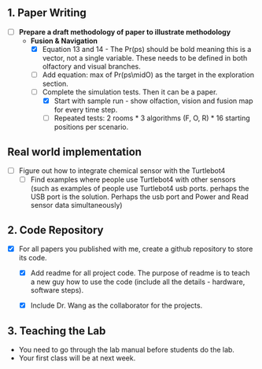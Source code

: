 ## 1. Paper Writing
* [ ] **Prepare a draft methodology of paper to illustrate methodology**
    * **Fusion & Navigation**
        * [x] Equation 13 and 14 - The Pr(ps) should be bold meaning this is a vector, not a single variable. These needs to be defined in both olfactory and visual branches.
        * [ ] Add equation: max of Pr(ps\midO) as the target in the exploration section.
        * [ ] Complete the simulation tests. Then it can be a paper.
          * [x] Start with sample run - show olfaction, vision and fusion map for every time step.
          * [ ] Repeated tests: 2 rooms * 3 algorithms (F, O, R) * 16 starting positions per scenario.
## Real world implementation
* [ ] Figure out how to integrate chemical sensor with the Turtlebot4  
  * [ ] Find examples where people use Turtlebot4 with other sensors (such as examples of people use Turtlebot4 usb ports. perhaps the USB port is the solution. Perhaps the usb port and Power and Read sensor data simultaneously)

## 2. Code Repository
* [x] For all papers you published with me, create a github repository to store its code.
  * [x] Add readme for all project code. The purpose of readme is to teach a new guy how to use the code (include all the details - hardware, software steps).
  * [x] Include Dr. Wang as the collaborator for the projects.


## 3. Teaching the Lab
* You need to go through the lab manual before students do the lab.
* Your first class will be at next week. 
